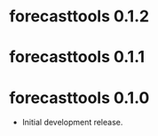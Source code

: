 # forecasttools 0.1.2

# forecasttools 0.1.1

# forecasttools 0.1.0

* Initial development release.

